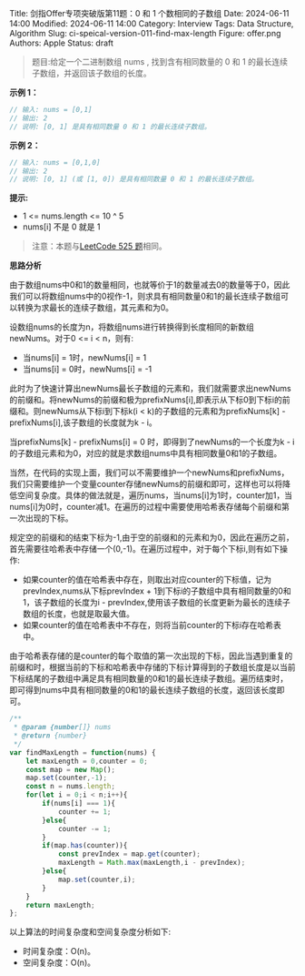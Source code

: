 Title: 剑指Offer专项突破版第11题：0 和 1 个数相同的子数组
Date: 2024-06-11 14:00
Modified: 2024-06-11 14:00
Category: Interview
Tags: Data Structure, Algorithm
Slug: ci-speical-version-011-find-max-length
Figure: offer.png
Authors: Apple
Status: draft

> 题目:给定一个二进制数组 nums , 找到含有相同数量的 0 和 1 的最长连续子数组，并返回该子数组的长度。

**示例 1：**

```javascript
// 输入: nums = [0,1]
// 输出: 2
// 说明: [0, 1] 是具有相同数量 0 和 1 的最长连续子数组。
```

**示例 2：**

```javascript
// 输入: nums = [0,1,0]
// 输出: 2
// 说明: [0, 1] (或 [1, 0]) 是具有相同数量 0 和 1 的最长连续子数组。
```

**提示:**

- 1 <= nums.length <= 10 ^ 5
- nums[i] 不是 0 就是 1

> 注意：本题与[LeetCode 525 题](https://leetcode.cn/problems/contiguous-array/description/)相同。

**思路分析**

由于数组nums中0和1的数量相同，也就等价于1的数量减去0的数量等于0，因此我们可以将数组nums中的0视作-1，则求具有相同数量0和1的最长连续子数组可以转换为求最长的连续子数组，其元素和为0。

设数组nums的长度为n，将数组nums进行转换得到长度相同的新数组newNums。对于0 <= i < n，则有:

- 当nums[i] = 1时，newNums[i] = 1
- 当nums[i] = 0时，newNums[i] = -1

此时为了快速计算出newNums最长子数组的元素和，我们就需要求出newNums的前缀和。将newNums的前缀和极为prefixNums[i],即表示从下标0到下标i的前缀和。则newNums从下标i到下标k(i < k)的子数组的元素和为prefixNums[k] - prefixNums[i],该子数组的长度就为k - i。

当prefixNums[k] - prefixNums[i] = 0 时，即得到了newNums的一个长度为k - i的子数组元素和为0，对应的就是求数组nums中具有相同数量0和1的子数组。

当然，在代码的实现上面，我们可以不需要维护一个newNums和prefixNums，我们只需要维护一个变量counter存储newNums的前缀和即可，这样也可以将降低空间复杂度。具体的做法就是，遍历nums，当nums[i]为1时，counter加1，当nums[i]为0时，counter减1。在遍历的过程中需要使用哈希表存储每个前缀和第一次出现的下标。

规定空的前缀和的结束下标为-1,由于空的前缀和的元素和为0，因此在遍历之前，首先需要往哈希表中存储一个(0,-1)。在遍历过程中，对于每个下标i,则有如下操作:

- 如果counter的值在哈希表中存在，则取出对应counter的下标值，记为prevIndex,nums从下标prevIndex + 1到下标i的子数组中具有相同数量的0和1，该子数组的长度为i - prevIndex,使用该子数组的长度更新为最长的连续子数组的长度，也就是取最大值。
- 如果counter的值在哈希表中不存在，则将当前counter的下标i存在哈希表中。

由于哈希表存储的是counter的每个取值的第一次出现的下标，因此当遇到重复的前缀和时，根据当前的下标和哈希表中存储的下标计算得到的子数组长度是以当前下标结尾的子数组中满足具有相同数量的0和1的最长连续子数组。遍历结束时，即可得到nums中具有相同数量的0和1的最长连续子数组的长度，返回该长度即可。

```javascript
/**
 * @param {number[]} nums
 * @return {number}
 */
var findMaxLength = function(nums) {
    let maxLength = 0,counter = 0;
    const map = new Map();
    map.set(counter,-1);
    const n = nums.length;
    for(let i = 0;i < n;i++){
        if(nums[i] === 1){
            counter += 1;
        }else{
            counter -= 1;
        }
        if(map.has(counter)){
            const prevIndex = map.get(counter);
            maxLength = Math.max(maxLength,i - prevIndex);
        }else{
            map.set(counter,i);
        }
    }
    return maxLength;
};
```

以上算法的时间复杂度和空间复杂度分析如下:

- 时间复杂度：O(n)。
- 空间复杂度：O(n)。